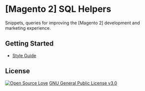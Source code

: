 [Magento 2] SQL Helpers
=======================

Snippets, queries for improving the [Magento 2] development and marketing experience.


Getting Started
---------------

 * [Style Guide](STYLEGUIDE.md)
 
 
License
-------
[![Open Source Love](https://badges.frapsoft.com/os/gpl/gpl.svg?v=102)](https://github.com/ellerbrock/open-source-badge/) [GNU General Public License v3.0](http://www.gnu.org/licenses/#GPL)